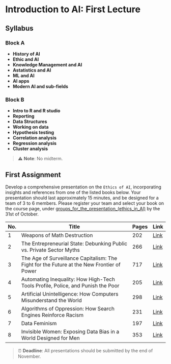 # Introduction to AI: First Lecture

## Syllabus

### Block A
- **History of AI**
- **Ethic and AI**
- **Knowledge Management and AI**
- **Astatistics and AI**
- **ML and AI**
- **AI apps**
- **Modern AI and sub-fields**

### Block B
- **Intro to R and R studio**
- **Reporting**
- **Data Structures**
- **Working on data**
- **Hypothesis testing**
- **Correlation analysis**
- **Regression analysis**
- **Cluster analysis**

> :warning: **Note**: No midterm.

## First Assignment

Develop a comprehensive presentation on the `Ethics of AI`, incorporating insights and references from one of the listed books below. Your presentation should last approximately 15 minutes, and be designed for a team of 3 to 6 members. Please register your team and select your book on the course page, under [groups_for_the_presentation_(ethics_in_AI)](https://ilearn.th-deg.de/mod/etherpadlite/view.php?id=608374) by the 31st of October.

| No. | Title                                                                                                           | Pages | Link                                                                                                                            |
|-----|-----------------------------------------------------------------------------------------------------------------|-------|---------------------------------------------------------------------------------------------------------------------------------|
| 1   | Weapons of Math Destruction                                                                                    | 202   | [Link](https://www.pdfdrive.com/weapons-of-math-destruction-e187620077.html)                                                    |
| 2   | The Entrepreneurial State: Debunking Public vs. Private Sector Myths                                           | 266   | [Link](https://www.pdfdrive.com/the-entrepreneurial-state-debunking-public-vs-private-myths-in-risk-and-innovation-e165957317.html) |
| 3   | The Age of Surveillance Capitalism: The Fight for the Future at the New Frontier of Power                      | 717   | [Link](https://www.pdfdrive.com/the-age-of-surveillance-capitalism-the-fight-for-a-human-future-at-the-new-frontier-of-power-e158339098.html) |
| 4   | Automating Inequality: How High-Tech Tools Profile, Police, and Punish the Poor                                | 205   | [Link](https://www.pdfdrive.com/automating-inequality-how-high-tech-tools-profile-police-and-punish-the-poor-e195087341.html)   |
| 5   | Artificial Unintelligence: How Computers Misunderstand the World                                               | 298   | [Link](https://drive.google.com/file/d/1xPltizkQWH1fRjvPFjWW2eqvNoPsCFmk/view)   |
| 6   | Algorithms of Oppression: How Search Engines Reinforce Racism                                                  | 231   | [Link](https://www.pdfdrive.com/algorithms-of-oppression-how-search-engines-reinforce-racism-e200463663.html)                   |
| 7   | Data Feminism                                                                                                  | 197   | [Link](https://mutabit.com/repos.fossil/datafem/uv/datafem.pdf) |
| 8   | Invisible Women: Exposing Data Bias in a World Designed for Men                                                | 353   | [Link](https://www.pdfdrive.com/invisible-women-data-bias-in-a-world-designed-for-men-e199838521.html)                          |

> :alarm_clock: **Deadline**: All presentations should be submitted by the end of November.

